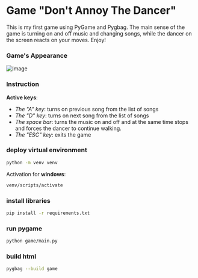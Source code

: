 # Game "Don't Annoy The Dancer"

This is my first game using PyGame and Pygbag. 
The main sense of the game is turning on and off music and changing songs, 
while the dancer on the screen reacts on your moves. Enjoy!

### Game's Appearance
![image](https://github.com/slothGeorge/Game-Dont-Annoy-The-Dancer/assets/109460766/f25bdf77-1f58-4a39-a35b-dfd6375b7699)

### Instruction
**Active keys**:
* _The "A" key_: turns on previous song from the list of songs
* _The "D" key_: turns on next song from the list of songs
* _The space bar_: turns the music on and off and at the same time stops and forces the dancer to continue walking.
* _The "ESC" key_: exits the game

### deploy virtual environment

```bash
python -m venv venv
```

Activation for **windows**:

```bash
venv/scripts/activate
```

### install libraries

```bash
pip install -r requirements.txt
```

### run pygame

```bash
python game/main.py
```

### build html

```bash
pygbag --build game
```
